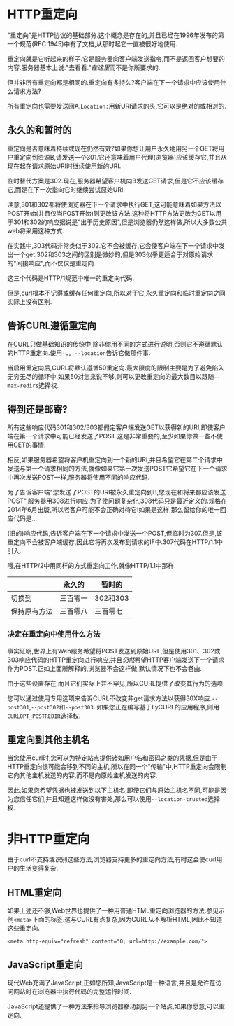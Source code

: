 
# HTTP重定向

"重定向"是HTTP协议的基础部分.这个概念是存在的,并且已经在1996年发布的第一个规范(RFC 1945)中有了文档,从那时起它一直被很好地使用.

重定向就是它听起来的样子.它是服务器向客户端发送指令,而不是返回客户想要的内容.服务器基本上说:"去看看."*在这里*而不是你所要求的.

但并非所有重定向都是相同的.重定向有多持久?客户端在下一个请求中应该使用什么请求方法?

所有重定向也需要发送回A.`Location:`用新URI请求的头,它可以是绝对的或相对的.

## 永久的和暂时的

重定向是否意味着持续或现在仍然有效?如果你想让用户永久地用另一个GET将用户重定向到资源B,请发送一个301.它还意味着用户代理(浏览器)应该缓存它,并且从现在起在请求原始URI时继续使用新的URI.

临时替代方案是302.现在,服务器希望客户机向B发送GET请求,但是它不应该缓存它,而是在下一次指向它时继续尝试原始URI.

注意,301和302都将使浏览器在下一个请求中执行GET,这可能意味着如果方法以POST开始(并且仅当POST开始)则更改该方法.这种将HTTP方法更改为GET以用于301和302的响应据说是"出于历史原因",但是浏览器仍然这样做,所以大多数公共web将采用这种方式.

在实践中,303代码非常类似于302.它不会被缓存,它会使客户端在下一个请求中发出一个get.302和303之间的区别是微妙的,但是303似乎更适合于对原始请求的"间接响应",而不仅仅是重定向.

这三个代码是HTTP/1规范中唯一的重定向代码.

但是,curl根本不记得或缓存任何重定向,所以对于它,永久重定向和临时重定向之间实际上没有区别.

## 告诉CURL遵循重定向

在CURL只做基础知识的传统中,除非你用不同的方式进行说明,否则它不遵循默认的HTTP重定向.使用`-L, --location`告诉它做那件事.

当启用重定向后,CURL将默认遵循50重定向.最大限度的限制主要是为了避免陷入无穷无尽的循环中.如果50对您来说不够,则可以更改重定向的最大数目以跟随`--max-redirs`选择权.

## 得到还是邮寄?

所有这些响应代码301和302/303都假定客户端发送GET以获得新的URI,即使客户端在第一个请求中可能已经发送了POST.这是非常重要的,至少如果你做一些不使用GET的事情.

相反,如果服务器希望将客户机重定向到一个新的URI,并且希望它在第二个请求中发送与第一个请求相同的方法,就像如果它第一次发送POST它希望它在下一个请求中再次发送POST一样,服务器将使用不同的响应代码.

为了告诉客户端"您发送了POST的URI被永久重定向到B,您现在和将来都应该发送POST",服务器用308进行响应.为了使问题复杂化,308代码只是最近定义的.[规格](https://tools.ietf.org/html/rfc7238#section-3)在2014年6月出版,所以老客户可能不会正确对待它!如果是这样,那么留给你的唯一回应代码是…

(旧的)响应代码,告诉客户端在下一个请求中发送一个POST,但临时为307.但是,该重定向不会被客户端缓存,因此它将再次发布到请求的IF中.307代码在HTTP/1.1中引入.

哦,在HTTP/2中用同样的方式重定向工作,就像HTTP/1.1中那样.

|        | 永久的  | 暂时的     |
| ------ | ---- | ------- |
| 切换到    | 三百零一 | 302和303 |
| 保持原有方法 | 三百零八 | 三百零七    |

### 决定在重定向中使用什么方法

事实证明,世界上有Web服务希望将POST发送到原始URL,但是使用301、302或303响应代码的HTTP重定向进行响应,并且*仍然*希望HTTP客户端发送下一个请求作为POST.正如上面所解释的,浏览器不会这样做,默认情况下也不会卷曲.

由于这些设置存在,而且它们实际上并不罕见,所以CURL提供了改变其行为的选项.

您可以通过使用专用选项来告诉CURL不改变非get请求方法以获得30X响应.`--post301`,`--post302`和`--post303`. 如果您正在编写基于LyCURL的应用程序,则用`CURLOPT_POSTREDIR`选择权.

## 重定向到其他主机名

当您使用curl时,您可以为特定站点提供诸如用户名和密码之类的凭据,但是由于HTTP重定向很可能会移到不同的主机,所以在同一个"传输"中,HTTP重定向会限制它向其他主机发送的内容,而不是向原始主机发送的内容.

因此,如果您希望凭据也被发送到以下主机名,即使它们与原始主机名不同,可能是因为您信任它们,并且知道这样做没有害处,那么可以使用`--location-trusted`选择权.

# 非HTTP重定向

由于curl不支持或识别这些方法,浏览器支持更多的重定向方法,有时这会使curl用户的生活变得复杂.

## HTML重定向

如果上述还不够,Web世界也提供了一种用普通HTML重定向浏览器的方法.参见示例`<meta>`下面的标签.这与CURL有点复杂,因为CURL从不解析HTML,因此不知道这些重定向.

```
<meta http-equiv="refresh" content="0; url=http://example.com/">
```

## JavaScript重定向

现代Web充满了JavaScript,正如您所知,JavaScript是一种语言,并且是允许在访问网站时在浏览器中执行代码的完整运行时间.

JavaScript还提供了一种方法来指导浏览器移动到另一个站点,如果你愿意,可以重定向.
